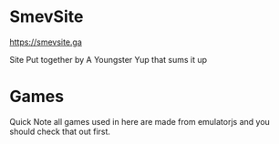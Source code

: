 # SmevSite

https://smevsite.ga

Site Put together by A Youngster Yup that sums it up

# Games
Quick Note all games used in here are made from emulatorjs and you should check that out first.

